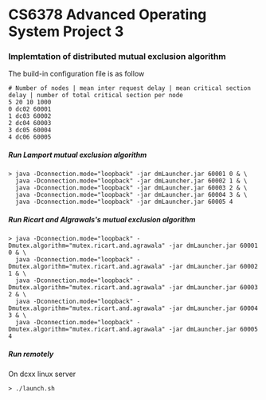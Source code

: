 # CS6378 Advanced Operating System Project 3
### Implemtation of distributed mutual exclusion algorithm

The build-in configuration file is as follow

    # Number of nodes | mean inter request delay | mean critical section delay | number of total critical section per node 
    5 20 10 1000 
    0 dc02 60001
    1 dc03 60002
    2 dc04 60003
    3 dc05 60004
    4 dc06 60005

##### Run Lamport mutual exclusion algorithm
    > java -Dconnection.mode="loopback" -jar dmLauncher.jar 60001 0 & \
      java -Dconnection.mode="loopback" -jar dmLauncher.jar 60002 1 & \
      java -Dconnection.mode="loopback" -jar dmLauncher.jar 60003 2 & \
      java -Dconnection.mode="loopback" -jar dmLauncher.jar 60004 3 & \
      java -Dconnection.mode="loopback" -jar dmLauncher.jar 60005 4 
      
##### Run Ricart and Algrawals's mutual exclusion algorithm
    > java -Dconnection.mode="loopback" -Dmutex.algorithm="mutex.ricart.and.agrawala" -jar dmLauncher.jar 60001 0 & \
      java -Dconnection.mode="loopback" -Dmutex.algorithm="mutex.ricart.and.agrawala" -jar dmLauncher.jar 60002 1 & \
      java -Dconnection.mode="loopback" -Dmutex.algorithm="mutex.ricart.and.agrawala" -jar dmLauncher.jar 60003 2 & \
      java -Dconnection.mode="loopback" -Dmutex.algorithm="mutex.ricart.and.agrawala" -jar dmLauncher.jar 60004 3 & \
      java -Dconnection.mode="loopback" -Dmutex.algorithm="mutex.ricart.and.agrawala" -jar dmLauncher.jar 60005 4 
##### Run remotely
On dcxx linux server 

    > ./launch.sh
